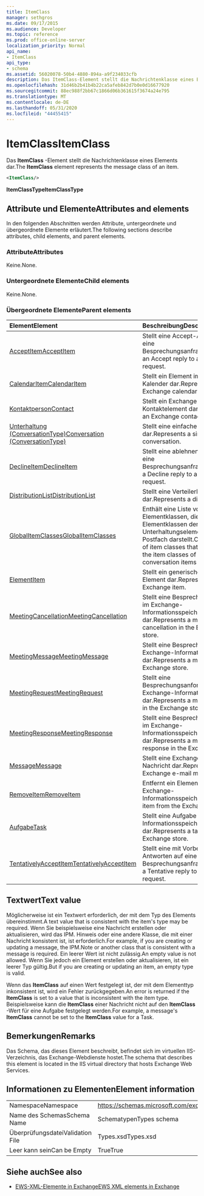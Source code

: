```yaml
---
title: ItemClass
manager: sethgros
ms.date: 09/17/2015
ms.audience: Developer
ms.topic: reference
ms.prod: office-online-server
localization_priority: Normal
api_name:
- ItemClass
api_type:
- schema
ms.assetid: 56020078-50b4-4880-894a-a9f234033cfb
description: Das ItemClass-Element stellt die Nachrichtenklasse eines Elements dar.
ms.openlocfilehash: 31d46b2b41b4b22ca5afeb842d7b0e0d16677920
ms.sourcegitcommit: 88ec988f2bb67c1866d06b361615f3674a24e795
ms.translationtype: MT
ms.contentlocale: de-DE
ms.lasthandoff: 05/31/2020
ms.locfileid: "44455415"
---
```

# <a name="itemclass"></a><span data-ttu-id="a4d32-103">ItemClass</span><span class="sxs-lookup"><span data-stu-id="a4d32-103">ItemClass</span></span>

<span data-ttu-id="a4d32-104">Das **ItemClass** -Element stellt die Nachrichtenklasse eines Elements dar.</span><span class="sxs-lookup"><span data-stu-id="a4d32-104">The **ItemClass** element represents the message class of an item.</span></span> 
  
```XML
<ItemClass/>
```

 <span data-ttu-id="a4d32-105">**ItemClassType**</span><span class="sxs-lookup"><span data-stu-id="a4d32-105">**ItemClassType**</span></span>
## <a name="attributes-and-elements"></a><span data-ttu-id="a4d32-106">Attribute und Elemente</span><span class="sxs-lookup"><span data-stu-id="a4d32-106">Attributes and elements</span></span>

<span data-ttu-id="a4d32-107">In den folgenden Abschnitten werden Attribute, untergeordnete und übergeordnete Elemente erläutert.</span><span class="sxs-lookup"><span data-stu-id="a4d32-107">The following sections describe attributes, child elements, and parent elements.</span></span>
  
### <a name="attributes"></a><span data-ttu-id="a4d32-108">Attribute</span><span class="sxs-lookup"><span data-stu-id="a4d32-108">Attributes</span></span>

<span data-ttu-id="a4d32-109">Keine.</span><span class="sxs-lookup"><span data-stu-id="a4d32-109">None.</span></span>
  
### <a name="child-elements"></a><span data-ttu-id="a4d32-110">Untergeordnete Elemente</span><span class="sxs-lookup"><span data-stu-id="a4d32-110">Child elements</span></span>

<span data-ttu-id="a4d32-111">Keine.</span><span class="sxs-lookup"><span data-stu-id="a4d32-111">None.</span></span>
  
### <a name="parent-elements"></a><span data-ttu-id="a4d32-112">Übergeordnete Elemente</span><span class="sxs-lookup"><span data-stu-id="a4d32-112">Parent elements</span></span>

|<span data-ttu-id="a4d32-113">**Element**</span><span class="sxs-lookup"><span data-stu-id="a4d32-113">**Element**</span></span>|<span data-ttu-id="a4d32-114">**Beschreibung**</span><span class="sxs-lookup"><span data-stu-id="a4d32-114">**Description**</span></span>|
|:-----|:-----|
|[<span data-ttu-id="a4d32-115">AcceptItem</span><span class="sxs-lookup"><span data-stu-id="a4d32-115">AcceptItem</span></span>](acceptitem.md) <br/> |<span data-ttu-id="a4d32-116">Stellt eine Accept-Antwort auf eine Besprechungsanfrage.</span><span class="sxs-lookup"><span data-stu-id="a4d32-116">Represents an Accept reply to a meeting request.</span></span>  <br/> |
|[<span data-ttu-id="a4d32-117">CalendarItem</span><span class="sxs-lookup"><span data-stu-id="a4d32-117">CalendarItem</span></span>](calendaritem.md) <br/> |<span data-ttu-id="a4d32-118">Stellt ein Element im Exchange-Kalender dar.</span><span class="sxs-lookup"><span data-stu-id="a4d32-118">Represents an Exchange calendar item.</span></span>  <br/> |
|[<span data-ttu-id="a4d32-119">Kontaktperson</span><span class="sxs-lookup"><span data-stu-id="a4d32-119">Contact</span></span>](contact.md) <br/> |<span data-ttu-id="a4d32-120">Stellt ein Exchange-Kontaktelement dar.</span><span class="sxs-lookup"><span data-stu-id="a4d32-120">Represents an Exchange contact item.</span></span>  <br/> |
|[<span data-ttu-id="a4d32-121">Unterhaltung (ConversationType)</span><span class="sxs-lookup"><span data-stu-id="a4d32-121">Conversation (ConversationType)</span></span>](conversation-conversationtype.md) <br/> |<span data-ttu-id="a4d32-122">Stellt eine einfache Unterhaltung dar.</span><span class="sxs-lookup"><span data-stu-id="a4d32-122">Represents a single conversation.</span></span>  <br/> |
|[<span data-ttu-id="a4d32-123">DeclineItem</span><span class="sxs-lookup"><span data-stu-id="a4d32-123">DeclineItem</span></span>](declineitem.md) <br/> |<span data-ttu-id="a4d32-124">Stellt eine ablehnen Antwort auf eine Besprechungsanfrage.</span><span class="sxs-lookup"><span data-stu-id="a4d32-124">Represents a Decline reply to a meeting request.</span></span>  <br/> |
|[<span data-ttu-id="a4d32-125">DistributionList</span><span class="sxs-lookup"><span data-stu-id="a4d32-125">DistributionList</span></span>](distributionlist.md) <br/> |<span data-ttu-id="a4d32-126">Stellt eine Verteilerliste dar.</span><span class="sxs-lookup"><span data-stu-id="a4d32-126">Represents a distribution list.</span></span>  <br/> |
|[<span data-ttu-id="a4d32-127">GlobalItemClasses</span><span class="sxs-lookup"><span data-stu-id="a4d32-127">GlobalItemClasses</span></span>](globalitemclasses.md) <br/> |<span data-ttu-id="a4d32-128">Enthält eine Liste von Elementklassen, die alle Elementklassen der Unterhaltungselemente in einem Postfach darstellt.</span><span class="sxs-lookup"><span data-stu-id="a4d32-128">Contains a list of item classes that represents all the item classes of the conversation items in a mailbox.</span></span>  <br/> |
|[<span data-ttu-id="a4d32-129">Element</span><span class="sxs-lookup"><span data-stu-id="a4d32-129">Item</span></span>](item.md) <br/> |<span data-ttu-id="a4d32-130">Stellt ein generisches Exchange-Element dar.</span><span class="sxs-lookup"><span data-stu-id="a4d32-130">Represents a generic Exchange item.</span></span>  <br/> |
|[<span data-ttu-id="a4d32-131">MeetingCancellation</span><span class="sxs-lookup"><span data-stu-id="a4d32-131">MeetingCancellation</span></span>](meetingcancellation.md) <br/> |<span data-ttu-id="a4d32-132">Stellt eine Besprechungsabsage im Exchange-Informationsspeicher dar.</span><span class="sxs-lookup"><span data-stu-id="a4d32-132">Represents a meeting cancellation in the Exchange store.</span></span>  <br/> |
|[<span data-ttu-id="a4d32-133">MeetingMessage</span><span class="sxs-lookup"><span data-stu-id="a4d32-133">MeetingMessage</span></span>](meetingmessage.md) <br/> |<span data-ttu-id="a4d32-134">Stellt eine Besprechung im Exchange-Informationsspeicher dar.</span><span class="sxs-lookup"><span data-stu-id="a4d32-134">Represents a meeting in the Exchange store.</span></span>  <br/> |
|[<span data-ttu-id="a4d32-135">MeetingRequest</span><span class="sxs-lookup"><span data-stu-id="a4d32-135">MeetingRequest</span></span>](meetingrequest.md) <br/> |<span data-ttu-id="a4d32-136">Stellt eine Besprechungsanforderung im Exchange-Informationsspeicher dar.</span><span class="sxs-lookup"><span data-stu-id="a4d32-136">Represents a meeting request in the Exchange store.</span></span>  <br/> |
|[<span data-ttu-id="a4d32-137">MeetingResponse</span><span class="sxs-lookup"><span data-stu-id="a4d32-137">MeetingResponse</span></span>](meetingresponse.md) <br/> |<span data-ttu-id="a4d32-138">Stellt eine Besprechungsantwort im Exchange-Informationsspeicher dar.</span><span class="sxs-lookup"><span data-stu-id="a4d32-138">Represents a meeting response in the Exchange store.</span></span>  <br/> |
|[<span data-ttu-id="a4d32-139">Message</span><span class="sxs-lookup"><span data-stu-id="a4d32-139">Message</span></span>](message-ex15websvcsotherref.md) <br/> |<span data-ttu-id="a4d32-140">Stellt eine Exchange-E-Mail-Nachricht dar.</span><span class="sxs-lookup"><span data-stu-id="a4d32-140">Represents an Exchange e-mail message.</span></span>  <br/> |
|[<span data-ttu-id="a4d32-141">RemoveItem</span><span class="sxs-lookup"><span data-stu-id="a4d32-141">RemoveItem</span></span>](removeitem.md) <br/> |<span data-ttu-id="a4d32-142">Entfernt ein Element aus dem Exchange-Informationsspeicher.</span><span class="sxs-lookup"><span data-stu-id="a4d32-142">Removes an item from the Exchange store.</span></span>  <br/> |
|[<span data-ttu-id="a4d32-143">Aufgabe</span><span class="sxs-lookup"><span data-stu-id="a4d32-143">Task</span></span>](task.md) <br/> |<span data-ttu-id="a4d32-144">Stellt eine Aufgabe im Exchange-Informationsspeicher dar.</span><span class="sxs-lookup"><span data-stu-id="a4d32-144">Represents a task in the Exchange store.</span></span>  <br/> |
|[<span data-ttu-id="a4d32-145">TentativelyAcceptItem</span><span class="sxs-lookup"><span data-stu-id="a4d32-145">TentativelyAcceptItem</span></span>](tentativelyacceptitem.md) <br/> |<span data-ttu-id="a4d32-146">Stellt eine mit Vorbehalt Antworten auf eine Besprechungsanfrage.</span><span class="sxs-lookup"><span data-stu-id="a4d32-146">Represents a Tentative reply to a meeting request.</span></span>  <br/> |
   
## <a name="text-value"></a><span data-ttu-id="a4d32-147">Textwert</span><span class="sxs-lookup"><span data-stu-id="a4d32-147">Text value</span></span>

<span data-ttu-id="a4d32-148">Möglicherweise ist ein Textwert erforderlich, der mit dem Typ des Elements übereinstimmt.</span><span class="sxs-lookup"><span data-stu-id="a4d32-148">A text value that is consistent with the item's type may be required.</span></span> <span data-ttu-id="a4d32-149">Wenn Sie beispielsweise eine Nachricht erstellen oder aktualisieren, wird das IPM. Hinweis oder eine andere Klasse, die mit einer Nachricht konsistent ist, ist erforderlich.</span><span class="sxs-lookup"><span data-stu-id="a4d32-149">For example, if you are creating or updating a message, the IPM.Note or another class that is consistent with a message is required.</span></span> <span data-ttu-id="a4d32-150">Ein leerer Wert ist nicht zulässig.</span><span class="sxs-lookup"><span data-stu-id="a4d32-150">An empty value is not allowed.</span></span> <span data-ttu-id="a4d32-151">Wenn Sie jedoch ein Element erstellen oder aktualisieren, ist ein leerer Typ gültig.</span><span class="sxs-lookup"><span data-stu-id="a4d32-151">But if you are creating or updating an item, an empty type is valid.</span></span>
  
<span data-ttu-id="a4d32-152">Wenn das **ItemClass** auf einen Wert festgelegt ist, der mit dem Elementtyp inkonsistent ist, wird ein Fehler zurückgegeben.</span><span class="sxs-lookup"><span data-stu-id="a4d32-152">An error is returned if the **ItemClass** is set to a value that is inconsistent with the item type.</span></span> <span data-ttu-id="a4d32-153">Beispielsweise kann die **ItemClass** einer Nachricht nicht auf den **ItemClass** -Wert für eine Aufgabe festgelegt werden.</span><span class="sxs-lookup"><span data-stu-id="a4d32-153">For example, a message's **ItemClass** cannot be set to the **ItemClass** value for a Task.</span></span> 
  
## <a name="remarks"></a><span data-ttu-id="a4d32-154">Bemerkungen</span><span class="sxs-lookup"><span data-stu-id="a4d32-154">Remarks</span></span>

<span data-ttu-id="a4d32-155">Das Schema, das dieses Element beschreibt, befindet sich im virtuellen IIS-Verzeichnis, das Exchange-Webdienste hostet.</span><span class="sxs-lookup"><span data-stu-id="a4d32-155">The schema that describes this element is located in the IIS virtual directory that hosts Exchange Web Services.</span></span>
  
## <a name="element-information"></a><span data-ttu-id="a4d32-156">Informationen zu Elementen</span><span class="sxs-lookup"><span data-stu-id="a4d32-156">Element information</span></span>

|||
|:-----|:-----|
|<span data-ttu-id="a4d32-157">Namespace</span><span class="sxs-lookup"><span data-stu-id="a4d32-157">Namespace</span></span>  <br/> |https://schemas.microsoft.com/exchange/services/2006/types  <br/> |
|<span data-ttu-id="a4d32-158">Name des Schemas</span><span class="sxs-lookup"><span data-stu-id="a4d32-158">Schema Name</span></span>  <br/> |<span data-ttu-id="a4d32-159">Schematypen</span><span class="sxs-lookup"><span data-stu-id="a4d32-159">Types schema</span></span>  <br/> |
|<span data-ttu-id="a4d32-160">Überprüfungsdatei</span><span class="sxs-lookup"><span data-stu-id="a4d32-160">Validation File</span></span>  <br/> |<span data-ttu-id="a4d32-161">Types.xsd</span><span class="sxs-lookup"><span data-stu-id="a4d32-161">Types.xsd</span></span>  <br/> |
|<span data-ttu-id="a4d32-162">Leer kann sein</span><span class="sxs-lookup"><span data-stu-id="a4d32-162">Can be Empty</span></span>  <br/> |<span data-ttu-id="a4d32-163">True</span><span class="sxs-lookup"><span data-stu-id="a4d32-163">True</span></span>  <br/> |
   
## <a name="see-also"></a><span data-ttu-id="a4d32-164">Siehe auch</span><span class="sxs-lookup"><span data-stu-id="a4d32-164">See also</span></span>



- [<span data-ttu-id="a4d32-165">EWS-XML-Elemente in Exchange</span><span class="sxs-lookup"><span data-stu-id="a4d32-165">EWS XML elements in Exchange</span></span>](ews-xml-elements-in-exchange.md)

